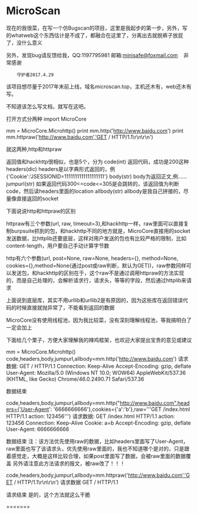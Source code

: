# MicroScan

现在的我很菜，在写一个仿Bugscan的项目，这里是我起步的第一步，另外，写的whatweb这个东西估计是不成了，都融合在这里了，分离出去就脱裤子放屁了，没什么意义

另外，发现bug请反馈给我，QQ:1197795981	  邮箱:minisafe@foxmail.com	    非常感谢

		守护者2017.4.29


该项目想尽量于2017年末前上线，域名microscan.top，主机还木有，web还木有写。



不知道该怎么写文档，就写在这吧。

打开方式分两种
import MicroCore

mm = MicroCore.Microhttp()
print mm.http('http://www.baidu.com')
print mm.httpraw('http://www.baidu.com','GET / HTTP/1.1\r\n\r\n')

就这两种,http和httpraw

返回值和hackhttp很相似，也是5个，分为
code(int)	返回代码，成功是200这种
headers(dic)	headers是以字典形式返回的，例{'Cookie':'JSESSIONID=1111111111111111111'}
body(str)	body为返回正文,例<html>......</html>
jumpurl(str)	如果返回代码300<=code<=305是会跳转的，该返回值为判断code，然后读headers里面的location
allbody(str)	allbody是我自己拼接的，尽量像直接返回的socket

下面说说http和httpraw的区别

httpraw有三个参数(url, raw, timeout=3),和hackhttp一样，raw里面可以直接复制burpsuite抓到的包，和hackhttp不同的地方就是，MicroCore直接用的socket发送数据，比httplib还要底层，这样对用户发送的包也有比较严格的限制，比如content-length，用户要自己手动计算字节数

http有六个参数(url, post=None, raw=None, headers={}, method=None, cookies={},method=None(通过post或raw判断，默认为GET))，raw参数同样可以发送包，和hackhttp的区别在于，这个raw不是通过调用httpraw的方法实现的，而是自己处理的，会解析请求行，请求头，等等的字段，然后通过httplib来请求

上面说到底层库，其实不用urllib和urllib2是有原因的，因为这些库在返回错误代码的时候直接就抛异常了，不能看到返回的数据

MicroCore没有使用线程池，因为我比较菜，没有深刻理解线程池，等我搞明白了一定会加上


下面给几个栗子，方便大家理解我的辣鸡框架，也欢迎大家提出宝贵的意见或建议


mm = MicroCore.Microhttp()
code,headers,body,jumpurl,allbody=mm.http('http://www.baidu.com')
请求数据:
GET / HTTP/1.1
Connection: Keep-Alive
Accept-Encoding: gzip, deflate
User-Agent: Mozilla/5.0 (Windows NT 10.0; WOW64) AppleWebKit/537.36 (KHTML, like Gecko) Chrome/46.0.2490.71 Safari/537.36

数据结束


code,headers,body,jumpurl,allbody=mm.http("http://www.baidu.com",headers={'User-Agent': '6666666666'},cookies={'a':'b'},raw='''GET /index.html HTTP/1.1
action: 123456''')
请求数据:
GET /index.html HTTP/1.1
action: 123456
Connection: Keep-Alive
Cookie: a=b
Accept-Encoding: gzip, deflate
User-Agent: 6666666666

数据结束
注：该方法优先使用raw的数据，比如headers里面写了User-Agent，raw里面也写了该请求头，优先使用raw里面的，我也不知道哪个是对的，只是跟着感觉走，大概是这样比较合理，如果post里面写了数据，会被raw里面的数据覆盖
另外请注意此方法请求的报文，被raw改了！！！


code,headers,body,jumpurl,allbody=mm.httpraw('http://www.baidu.com','GET / HTTP/1.1\r\n\r\n')
请求数据
GET / HTTP/1.1


请求结束
是的，这个方法就这么干脆



=======

